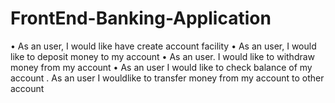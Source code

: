 # FrontEnd-Banking-Application

• As an user, I would like have create account facility
• As an user, I would like to deposit money to my account
• As an user. I would like to withdraw money from my account
• As an user I would like to check balance of my account
. As an user I wouldlike to transfer money from my account to other account
